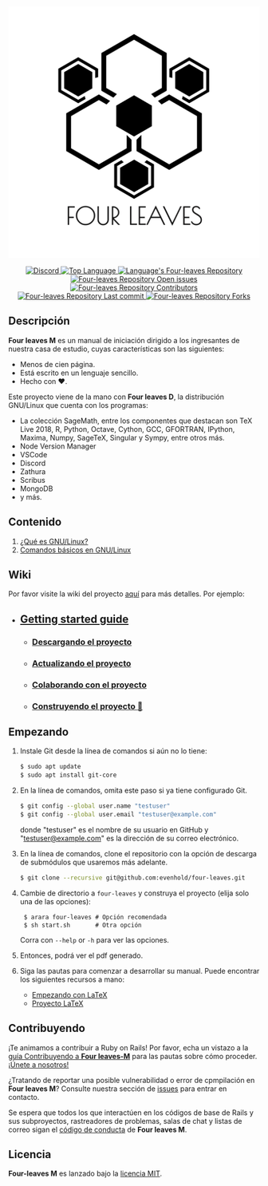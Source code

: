 <p align="center">
  <img src=img/logo-fl-white.png  width="600"/>
</p> 

<p align="center">
  <a href="(https://discord.gg/">
    <img alt="Discord" src="https://img.shields.io/discord/308323056592486420.svg">
  </a>
  <a href="https://github.com/evenhold/four-leaves">
    <img alt="Top Language" src="https://img.shields.io/github/languages/top/evenhold/four-leaves.svg?style=flat-square">
  </a>
  <a href="https://github.com/evenhold/four-leaves">
    <img alt="Language's Four-leaves Repository" src="https://img.shields.io/github/languages/code-size/evenhold/four-leaves.svg?style=flat-square">
  </a>
  </a>
	<a href="https://github.com/evenhold/four-leaves/issues">
    <img alt="Four-leaves Repository Open issues" src="https://img.shields.io/github/issues/evenhold/four-leaves.svg?style=flat-square">
  </a>
	<a href="https://github.com/carlosal1015/Curso-de-LaTeX/graphs/contributors">
    <img alt="Four-leaves Repository Contributors" src="https://img.shields.io/github/contributors/evenhold/four-leaves.svg?style=flat-square">
  </a>
	<a href="https://github.com/evenhold/four-leaves/commits/master">
    <img alt="Four-leaves Repository Last commit" src="https://img.shields.io/github/last-commit/evenhold/four-leaves.svg?style=flat-square">
  </a>
	<a href="https://github.com/carlosal1015/Curso-de-LaTeX/network/members">
    <img alt="Four-leaves Repository Forks" src="https://img.shields.io/github/forks/evenhold/four-leaves.svg?style=social">
  </a>
</p>

## Descripción

**Four leaves M** es un manual de iniciación dirigido a los ingresantes de nuestra casa de estudio, cuyas características son las siguientes:

* Menos de cien página.
* Está escrito en un lenguaje sencillo.
* Hecho con :heart:.

Este proyecto viene de la mano con **Four leaves D**, la distribución GNU/Linux que cuenta con los programas:

* La colección SageMath, entre los componentes que destacan son TeX Live 2018, R, Python, Octave, Cython, GCC, GFORTRAN, IPython, Maxima, Numpy, SageTeX, Singular y Sympy, entre otros más.
* Node Version Manager
* VSCode
* Discord
* Zathura
* Scribus
* MongoDB
* y más.

## Contenido
1. [¿Qué es GNU/Linux?](#id1)
2. [Comandos básicos en GNU/Linux](#id2)

## Wiki

Por favor visite la wiki del proyecto [aquí](https://github.com/evenhold/four-leaves/wiki) para más detalles. Por ejemplo:

- ## [Getting started guide]()
  - ### [Descargando el proyecto]()
  - ### [Actualizando el proyecto]()
  - ### [Colaborando con el proyecto]()
  - ### [Construyendo el proyecto :green_book:]()


## Empezando

1. Instale Git desde la línea de comandos si aún no lo tiene:
	```sh
	$ sudo apt update
	$ sudo apt install git-core
	```
2. En la línea de comandos, omita este paso si ya tiene configurado Git.
	```sh
	$ git config --global user.name "testuser"
	$ git config --global user.email "testuser@example.com"
	```
	donde "testuser" es el nombre de su usuario en GitHub y "testuser@example.com" es la dirección de su correo electrónico.
3. En la línea de comandos, clone el repositorio con la opción de descarga de submódulos que usaremos más adelante.
	```sh
	$ git clone --recursive git@github.com:evenhold/four-leaves.git
	```
4. Cambie de directorio a `four-leaves` y construya el proyecto (elija solo una de las opciones):

        $ arara four-leaves	# Opción recomendada
        $ sh start.sh		# Otra opción

   Corra con `--help` or `-h` para ver las opciones.

5. Entonces, podrá ver el pdf generado.

6. Siga las pautas para comenzar a desarrollar su manual. Puede encontrar los siguientes recursos a mano:
    * [Empezando con LaTeX](https://es.wikibooks.org/wiki/Manual_de_LaTeX)
    * [Proyecto LaTeX](https://www.latex-project.org/)

## Contribuyendo

¡Te animamos a contribuir a Ruby on Rails! Por favor, echa un vistazo a la
[guía Contribuyendo a **Four leaves-M**](https://github.com/evenhold/four-leaves/wiki) para las pautas sobre cómo proceder. [¡Únete a nosotros!](https://github.com/evenhold/four-leaves/graphs/contributors)

¿Tratando de reportar una posible vulnerabilidad o error de cpmpilación en **Four leaves M**? Consulte nuestra sección de [issues](https://github.com/evenhold/four-leaves/issues) para
entrar en contacto.

Se espera que todos los que interactúen en los códigos de base de Rails y sus subproyectos, rastreadores de problemas, salas de chat y listas de correo sigan el [código de conducta](https://github.com/evenhold/four-leaves/CODE_OF_CONDUCT.md) de **Four leaves M**.

## Licencia

**Four-leaves M** es lanzado bajo la [licencia MIT](https://opensource.org/licenses/MIT).